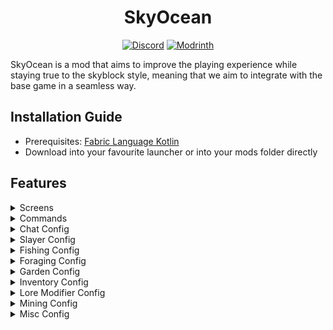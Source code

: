 <h1 align="center">
  SkyOcean
</h1>

<div align="center">

[![Discord](https://img.shields.io/discord/1296157888343179264?color=8c03fc&label=Discord&logo=discord&logoColor=white)](https://discord.gg/FsRc2GUwZR)
[![Modrinth](https://img.shields.io/modrinth/dt/dIczrQAR?style=flat&logo=modrinth)](https://modrinth.com/mod/skyocean)

</div>


SkyOcean is a mod that aims to improve the playing experience while staying true to the skyblock style, meaning that we aim to integrate with the base game in a
seamless way.

## Installation Guide

- Prerequisites: [Fabric Language Kotlin](https://modrinth.com/mod/fabric-language-kotlin)
- Download into your favourite launcher or into your mods folder directly

## Features

<details>
<summary>Screens</summary>

- Item Value Screen
    - When hovering over an item in any inventory, you can press `J` to open the item value screen.
    - This screen shows a breakdown of item value sources by category, such as item stars, recombs, and more.
- Item Search Screen
    - Press `o` or run `/skyocean search` to open the item search screen.
    - Allowing you to search through all your ender chest pages, storage pages, vault, island chests, etc.
  - Using Right Click on any sack item will open an input to get that item from the sack.

</details>

<details>
<summary>Commands</summary>

- /skyocean calc \<equation> - performs a mathematical equation and prints the result
- /skyocean sendcoords - sends the current coordinates in all chat
- /skyocean search - opens the item search screen

</details>


<details>
<summary>Chat Config</summary>

- Profile In Chat
    - Adds a bingo/ironman/stranded icon next to a player's chat message.
- Piggy Bank Repair Helper
    - When you die and the piggy bank breaks, you can click on the chat message to get 8 Enchanted Pork from your sacks.
- Sack Notification
    - Specify for which sack items you want to receive a notification when you gain them, e.g. `Glossy Gemstone`.

</details>

<details>
<summary>Slayer Config</summary>

- Highlight own slayer boss
- Highlight mini bosses
    - Extra option to change color for high tier minis
- Highlight blaze in attunement color

</details>

<details>
<summary>Fishing Config</summary>

- Trophy Fish Numbers
    - Shows the number of Trophy Fish you have caught in the chat message of the specific fish you caught.
    - Best used with the [SkyBlock Profile Viewer](https://modrinth.com/mod/skyblock-profile-viewer) mod to update your data when out of sync.
- Hook Text Scale
    - Change the scale of the text that appears when you're about to hook a fish.
- Lava Replacement
    - Visually replace lava with water in the Crimson Isle.
- Bobber Fix
    - Fixes fishing bobbers rubberbanding when fishing.
- Hide other Bobbers
    - Hides other players' fishing bobbers, so you can see your own bobber more clearly.
- Hotspot Highlight
    - Highlights hotspots with a color fitting to their type.
    - Renders a circle around the hotspot and fills it with the color.

</details>

<details>
<summary>Foraging Config</summary>

- HOTF
    - Show level as amount
    - Show total progress
  - Show shift-click cost
    - Show total amount left
- Galatea
    - Mute the Phantoms
    - Shulker Overwrite
        - Allows you to overwrite the Shulker's color with a custom one.

</details>

<details>
<summary>Garden Config</summary>

- Pest Bait Type
    - While in a Trap inventory, view what bait type attracts what pests.
- Desk Pest Highlight
    - In the "Configure Plots" screen, highlight what plots have pests on them.

</details>

<details>
<summary>Inventory Config</summary>

- Sack Value
    - View what item is worth how much in each sack.
    - Choose between Bazaar or NPC prices.
- Inventory Buttons
    - Customizable buttons at the top and bottom of your inventory, like the creative inventory tabs.

</details>

<details>
<summary>Lore Modifier Config</summary>

- Drill Lore
    - Removes the Abilities of each drill component, keeping just the component's name.
- Dungeon Quality
    - Adds the Dungeon Quality to the lore of dungeon items.
- Compact Level Bar
    - Compacts the bars in the skyblock levels menu into one line, making them fit on smaller screens.
- Storage Preview
    - Previews the contents of your backpacks and ender chest in the tooltip.

</details>

<details>
<summary>Mining Config</summary>

- Modify Commissions
    - Modifies commission items to show the progress you've made.
- HOTM
    - Show level as amount
    - Show total progress
  - Show shift-click cost
    - Show total amount left
- Mineshaft
    - Announce mineshaft enter
    - Corpse waypoints
    - Corpse key information
- Retexture
    - Retexture carpets
    - Retexture glacite tunnel blocks
    - Retexture mist
    - Retexture gemstones
- Crystal Hollows Area Walls
- Puzzler Solver

</details>

<details>
<summary>Misc Config</summary>

- Mute the phantoms
- Minister in Calendar
- Previous server notifications
- Anvil helper
- Hide lightning bolts and flashes
- Show Hidden Pet Candy
    - Readds pet candy that Hypixel hides for pets that are level 100.
- Transparent armour
    - On yourself and others, configurable transparency.

</details>
